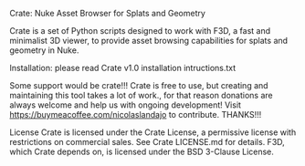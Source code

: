 Crate: Nuke Asset Browser for Splats and Geometry

Crate is a set of Python scripts designed to work with F3D, a fast and minimalist 3D viewer, to provide asset browsing capabilities for splats and geometry in Nuke.

Installation: please read Crate v1.0 installation intructions.txt

Some support would be crate!!!
Crate is free to use, but creating and maintaining this tool takes a lot of work., for that reason donations are always welcome and help us with ongoing development!
Visit https://buymeacoffee.com/nicolaslandajo to contribute. THANKS!!!

License
Crate is licensed under the Crate License, a permissive license with restrictions on commercial sales. See Crate LICENSE.md for details.
F3D, which Crate depends on, is licensed under the BSD 3-Clause License.
